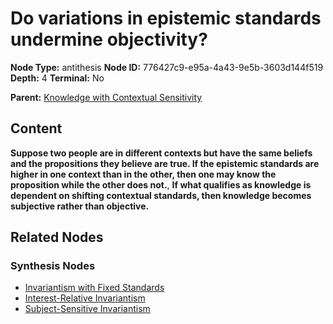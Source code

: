 # Do variations in epistemic standards undermine objectivity?

**Node Type:** antithesis
**Node ID:** 776427c9-e95a-4a43-9e5b-3603d144f519
**Depth:** 4
**Terminal:** No

**Parent:** [Knowledge with Contextual Sensitivity](knowledge-with-contextual-sensitivity-synthesis-46d525d5-00aa-421a-a648-e2e691b79795.md)

## Content

**Suppose two people are in different contexts but have the same beliefs and the propositions they believe are true. If the epistemic standards are higher in one context than in the other, then one may know the proposition while the other does not.**, **If what qualifies as knowledge is dependent on shifting contextual standards, then knowledge becomes subjective rather than objective.**

## Related Nodes

### Synthesis Nodes

- [Invariantism with Fixed Standards](invariantism-with-fixed-standards-synthesis-48e1ed9d-0452-4cb3-ae77-041c7aa45080.md)
- [Interest-Relative Invariantism](interest-relative-invariantism-synthesis-22639429-f1bd-43f1-9481-d9c7ddb69870.md)
- [Subject-Sensitive Invariantism](subject-sensitive-invariantism-synthesis-f1b60214-bfc7-4019-8521-7a926f89cfe9.md)
